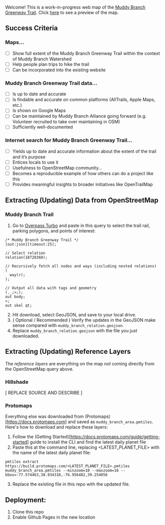 
Welcome! This is a work-in-progress web map of the [Muddy Branch Greenway Trail](https://muddybranch.org/maps/). Click [here](https://mizmay.github.io/muddy_branch_maps/) to see a preview of the map.

## Success Criteria
### Maps…
- [ ] Show full extent of the Muddy Branch Greenway Trail within the context of Muddy Branch Watershed
- [ ] Help people plan trips to hike the trail
- [ ] Can be incorporated into the existing website
### Muddy Branch Greenway Trail data…
- [ ] Is up to date and accurate
- [ ] Is findable and accurate on common platforms (AllTrails, Apple Maps, etc.)
- [ ] Is shown on Google Maps
- [ ] Can be maintained by Muddy Branch Alliance going forward (e.g. Volunteer recruited to take over maintaining in OSM)
- [ ] Sufficiently well-documented
### Internet search for Muddy Branch Greenway Trail…
- [ ] Yields up to date and accurate information about the extent of the trail and it’s purpose
- [ ] Entices locals to use it
- [ ] Usefulness to OpenStreetMap community…
- [ ] Becomes a reproducible example of how others can do a project like this
- [ ] Provides meaningful insights to broader initiatives like OpenTrailMap

## Extracting (Updating) Data from OpenStreetMap

### Muddy Branch Trail
1. Go to [Overpass Turbo](https://overpass-turbo.eu/#) and paste in this query to select the trail rail, parking polygons, and points of interest:
```
/* Muddy Branch Greenway Trail */
[out:json][timeout:25];

// Select relation
relation(18728360);

// Recursively fetch all nodes and ways (including nested relations)
(
  way(r);
);

// Output all data with tags and geometry
(._;>;);
out body;
>;
out skel qt;
```

2. Hit download, select GeoJSON, and save to your local drive.
3. ( Optional / Recommended ) Verify the updates in the GeoJSON make sense compared with `muddy_branch_relation.geojson`.
4. Replace `muddy_branch_relation.geojson` with the file you just downloaded.

## Extracting (Updating) Reference Layers


The _reference layers_ are everything on the map _not_ coming directly from the OpenStreetMap query above.

### Hillshade

[ REPLACE SOURCE AND DESCRIBE ]

### Protomaps

Everything else was downloaded from (Protomaps)[https://docs.protomaps.com] and saved as `muddy_branch_area.pmtiles`. Here's how to download and replace these layers:
1. Follow the (Getting Started)[https://docs.protomaps.com/guide/getting-started] guide to install the CLI and find the latest daily planet file
2. Paste this at the command line, replacing <LATEST_PLANET_FILE> with the name of the latest daily planet file:
```
pmtiles extract https://build.protomaps.com/<LATEST_PLANET_FILE>.pmtiles muddy_branch_area.pmtiles --minzoom=10 --maxzoom=16 --bbox=-77.574463,38.934310,-76.956482,39.254056
```
3. Replace the existing file in this repo with the updated file.

## Deployment:

1. Clone this repo
2. Enable Github Pages in the new location
